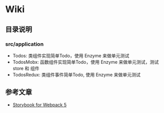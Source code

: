 # Wiki

## 目录说明

### src/application

- Todos: 类组件实现简单Todo，使用 Enzyme 来做单元测试
- TodosMobx: 函数组件实现简单Todo，使用 Enzyme 来做单元测试，测试 store 和 组件
- TodosRedux: 类组件事件简单Todo, 使用 Enzyme 来做单元测试

## 参考文章

- [Storybook for Webpack 5](https://storybook.js.org/blog/storybook-for-webpack-5/)
